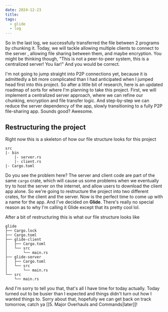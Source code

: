 ```yaml
---
date: 2024-12-23
title: 
tags:
  - glide
  - log
---
```

So in the last log, we successfully transferred the file between 2 programs by chunking it. Today, we will tackle allowing multiple clients to connect to the server , allowing file sharing between them, and maybe encryption. You might be thinking though, "This is not a peer-to-peer system, this is a centralized server! You liar!" And you would be correct. 

I'm not going to jump straight into P2P connections yet, because it is admittedly a bit more complicated than I had anticipated when I jumped head first into this project. So after a little bit of research, here is an updated roadmap of sorts for where I'm planning to take this project. First, we will implement a centralized server approach, where we can refine our chunking, encryption and file transfer logic. And step-by-step we can reduce the server dependency of the app, slowly transitioning to a fully P2P file-sharing app. Sounds good? Awesome. 
## Restructuring the project
Right now this is a skeleton of how our file structure looks for this project
```
src
|- bin
	|- server.rs
	|- client.rs
|- Cargo.toml
```
Do you see the problem here? The server and client code are part of the same `cargo` crate, which will cause us some problems when we eventually try to host the server on the internet, and allow users to download the client app alone. So we're going to restructure the project into two different crates, for the client and the server. Now is the perfect time to come up with a name for the app. And I've decided on **Glide**. There's really no special reason as to why I'm calling it Glide except that its pretty cool lol. 

After a bit of restructuring this is what our file structure looks like
```
glide
├── Cargo.lock
├── Cargo.toml
├── glide-client
│   ├── Cargo.toml
│   └── src
│       └── main.rs
├── glide-server
│   ├── Cargo.toml
│   └── src
│       └── main.rs
└── src
    └── main.rs
```

And I'm sorry to tell you that, that's all I have time for today actually. Today turned out to be busier than I expected and things didn't turn out how I wanted things to. Sorry about that, hopefully we can get back on track tomorrow, catch ya [[5. Major Overhauls and Commands|later]]!
